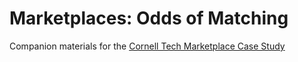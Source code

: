 # Marketplaces: Odds of Matching

Companion materials for the [Cornell Tech Marketplace Case Study](https://docs.google.com/document/d/1-FHTX9-8V0OGvo14L8qND_zsdcDWZMbhYNV1w9gosDM/edit#heading=h.dg0spx1ulk0r)
